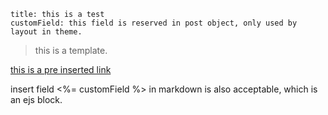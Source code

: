 ```
title: this is a test
customField: this field is reserved in post object, only used by layout in theme.
```
> this is a template.

[this is a pre inserted link](https://www.google.com)

insert field <%= customField %> in markdown is also acceptable, which is an ejs block.